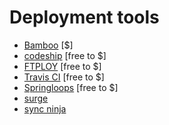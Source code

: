 # Deployment tools 

* [Bamboo](https://www.atlassian.com/software/bamboo/) [$]
* [codeship](https://codeship.com/) [free to $]
* [FTPLOY](http://ftploy.com/) [free to $]
* [Travis CI](http://docs.travis-ci.com/) [free to $]
* [Springloops](http://www.springloops.io/) [free to $]
* [surge](https://surge.sh/) 
* [sync ninja](http://www.syncninja.com/)







































 






